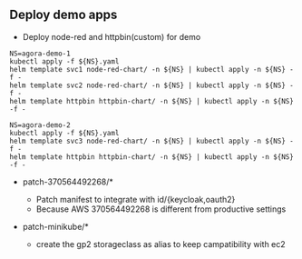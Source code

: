 ## Deploy demo apps

- Deploy node-red and httpbin(custom) for demo

```
NS=agora-demo-1
kubectl apply -f ${NS}.yaml
helm template svc1 node-red-chart/ -n ${NS} | kubectl apply -n ${NS} -f -
helm template svc2 node-red-chart/ -n ${NS} | kubectl apply -n ${NS} -f -
helm template httpbin httpbin-chart/ -n ${NS} | kubectl apply -n ${NS} -f -
```

```
NS=agora-demo-2
kubectl apply -f ${NS}.yaml
helm template svc3 node-red-chart/ -n ${NS} | kubectl apply -n ${NS} -f -
helm template httpbin httpbin-chart/ -n ${NS} | kubectl apply -n ${NS} -f -
```


- patch-370564492268/*

  - Patch manifest to integrate with id/{keycloak,oauth2}
  - Because AWS 370564492268 is different from productive settings


- patch-minikube/*
  - create the gp2 storageclass as alias to keep campatibility with ec2 
